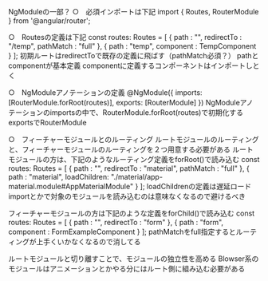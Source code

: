 NgModuleの一部？
○　必須インポートは下記
import { Routes, RouterModule } from '@angular/router';

○　Routesの定義は下記
const routes: Routes = [
  { path : "", redirectTo : "/temp", pathMatch : "full" },
  { path : "temp", component : TempComponent }
];
初期ルートはredirectToで既存の定義に飛ばす（pathMatch必須？）
pathとcomponentが基本定義
componentに定義するコンポーネントはインポートしとく


○　NgModuleアノテーションの定義
@NgModule({
  imports: [RouterModule.forRoot(routes)],
  exports: [RouterModule]
})
NgModuleアノテーションのimportsの中で、RouterModule.forRoot(routes)で初期化する
exportsでRouterModule

○　フィーチャーモジュールとのルーティング
ルートモジュールのルーティングと、フィーチャーモジュールのルーティングを２つ用意する必要がある
ルートモジュールの方は、下記のようなルーティング定義をforRoot()で読み込む
const routes: Routes = [
  { path : "", redirectTo : "material", pathMatch : "full" },
  { path : "material", loadChildren: "./material/app-material.module#AppMaterialModule" }
];
loadChildrenの定義は遅延ロード
importとかで対象のモジュールを読み込むのは意味なくなるので避けるべき

フィーチャーモジュールの方は下記のような定義をforChild()で読み込む
const routes: Routes = [
  { path : "", redirectTo : "form" },
  { path : "form", component : FormExampleComponent }
];
pathMatchをfull指定するとルーティングが上手くいかなくなるので消してる

ルートモジュールと切り離すことで、モジュールの独立性を高める
Blowser系のモジュールはアニメーションとかやる分にはルート側に組み込む必要がある